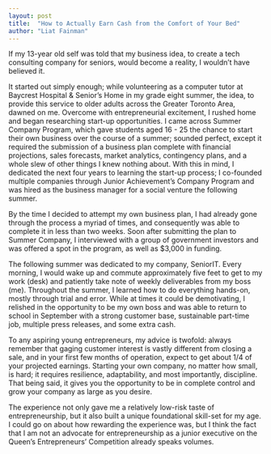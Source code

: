 ```yaml
---
layout: post
title:  "How to Actually Earn Cash from the Comfort of Your Bed"
author: "Liat Fainman"
---
```


If my 13-year old self was told that my business idea, to create a tech consulting company for seniors, would become a reality, I wouldn’t have believed it.

It started out simply enough; while volunteering as a computer tutor at Baycrest Hospital & Senior’s Home in my grade eight summer, the idea, to provide this service to older adults across the Greater Toronto Area, dawned on me. Overcome with entrepreneurial excitement, I rushed home and began researching start-up opportunities. I came across Summer Company Program, which gave students aged 16 - 25 the chance to start their own business over the course of a summer; sounded perfect, except it required the submission of a business plan complete with financial projections, sales forecasts, market analytics, contingency plans, and a whole slew of other things I knew nothing about. With this in mind, I dedicated the next four years to learning the start-up process; I co-founded multiple companies through Junior Achievement’s Company Program and was hired as the business manager for a social venture the following summer.

By the time I decided to attempt my own business plan, I had already gone through the process a myriad of times, and consequently was able to complete it in less than two weeks. Soon after submitting the plan to Summer Company, I interviewed with a group of government investors and was offered a spot in the program, as well as $3,000 in funding.

The following summer was dedicated to my company, SeniorIT. Every morning, I would wake up and commute approximately five feet to get to my work (desk) and patiently take note of weekly deliverables from my boss (me). Throughout the summer, I learned how to do everything hands-on, mostly through trial and error. While at times it could be demotivating, I relished in the opportunity to be my own boss and was able to return to school in September with a strong customer base, sustainable part-time job, multiple press releases, and some extra cash.

To any aspiring young entrepreneurs, my advice is twofold: always remember that gaging customer interest is vastly different from closing a sale, and in your first few months of operation, expect to get about 1/4 of your projected earnings. Starting your own company, no matter how small, is hard; it requires resilience, adaptability, and most importantly, discipline. That being said, it gives you the opportunity to be in complete control and grow your company as large as you desire.

The experience not only gave me a relatively low-risk taste of entrepreneurship, but it also built a unique foundational skill-set for my age. I could go on about how rewarding the experience was, but I think the fact that I am not an advocate for entrepreneurship as a junior executive on the Queen’s Entrepreneurs’ Competition already speaks volumes.
